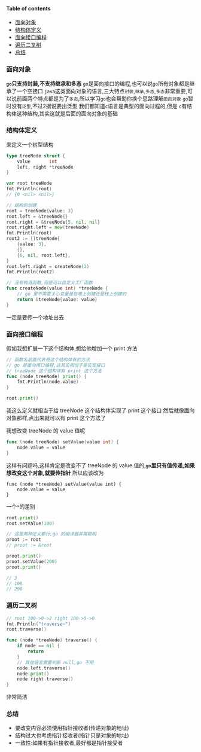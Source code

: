#### Table of contents
- [面向对象](#面向对象)
- [结构体定义](#结构体定义)
- [面向接口编程](#面向接口编程)
- [遍历二叉树](#遍历二叉树)
- [总结](#总结)


### 面向对象
**`go`只支持封装,不支持继承和多态**
`go`是面向接口的编程,也可以说`go`所有对象都是继承了一个空接口
`java`这类面向对象的语言,三大特点`封装`,`继承`,`多态`,`多态`非常重要,可以说前面两个特点都是为了`多态`,所以学习`go`也会帮助你换个思路理解`面向对象`
`go`暂时没有`泛型`,不过2据说要出泛型
我们都知道`c`语言是典型的面向过程的,但是 `c`有结构体这种结构,其实这就是后面的面向对象的基础

### 结构体定义
来定义一个树型结构
```go
type treeNode struct {
	value       int
	left, right *treeNode
}

var root treeNode
fmt.Println(root)
// {0 <nil> <nil>}
```

```go
// 结构的创建
root = treeNode{value: 3}
root.left = &treeNode{}
root.right = &treeNode{5, nil, nil}
root.right.left = new(treeNode)
fmt.Println(root)
root2 := []treeNode{
	{value: 3},
	{},
	{6, nil, root.left},
}
root.left.right = createNode(2)
fmt.Println(root2)

// 没有构造函数,但是可以自定义工厂函数
func createNode(value int) *treeNode {
	// go 里不需要关心变量是在堆上创建还是栈上创建的
	return &treeNode{value: value}
}
```
一定是要传一个地址出去
### 面向接口编程
假如我想扩展一下这个结构体,想给他增加一个 print 方法
```go
// 函数名前面代表是这个结构体有的方法
// go 是面向接口编程,这其实相当于是实现接口
// treeNode 这个结构体有 print 这个方法
func (node treeNode) print() {
	fmt.Println(node.value)
}

root.print()
```
我这么定义就相当于给 treeNode 这个结构体实现了 print 这个接口
然后就像面向对象那样,点出来就可以有 print 这个方法了

我想改变 treeNode 的 value 值呢
```go
func (node treeNode) setValue(value int) {
	node.value = value
}
```
这样有问题吗,这样肯定是改变不了 treeNode 的 value 值的,**`go`里只有值传递,如果想改变这个对象,就要传指针**
所以应该改为
```
func (node *treeNode) setValue(value int) {
	node.value = value
}
```
一个`*`的差别
```go
root.print()
root.setValue(100)

// 这里两种定义都行,go 的编译器非常聪明
proot := root
// proot := &root

proot.print()
proot.setValue(200)
proot.print()

// 3
// 100
// 200
```
### 遍历二叉树
```go
// root 100->0->2 right 100->5->0
fmt.Println("traverse~")
root.traverse()

func (node *treeNode) traverse() {
	if node == nil {
		return
	}
	// 其他语言需要判断 null,go 不用
	node.left.traverse()
	node.print()
	node.right.traverse()
}
```
非常简洁

### 总结
- 要改变内容必须使用指针接收者(传递对象的地址)
- 结构过大也考虑指针接收者(指针只是对象的地址)
- 一致性:如果有指针接收者,最好都是指针接受者







